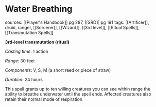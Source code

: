 # Water Breathing
sources: [[Player's Handbook]] pg 287, [[SRD]] pg 191
tags: [[Artificer]], druid, ranger, [[Sorcerer]], [[Wizard]], [[3rd level]], [[Ritual Spells]], [[Transmutation Spells]]

**3rd-level transmutation (ritual)**

*Casting time*: 1 action

*Range*: 30 feet

*Components*: V, S, M (a short reed or piece of straw)

*Duration*: 24 hours

This spell grants up to ten willing creatures you can see within range the ability to breathe underwater until the spell ends. Affected creatures also retain their normal mode of respiration.
